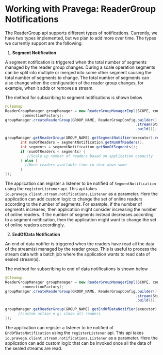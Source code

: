 <!--
Copyright The Pravega Authors.

Licensed under the Apache License, Version 2.0 (the "License");
you may not use this file except in compliance with the License.
You may obtain a copy of the License at

    http://www.apache.org/licenses/LICENSE-2.0

Unless required by applicable law or agreed to in writing, software
distributed under the License is distributed on an "AS IS" BASIS,
WITHOUT WARRANTIES OR CONDITIONS OF ANY KIND, either express or implied.
See the License for the specific language governing permissions and
limitations under the License.
-->
# Working with Pravega: ReaderGroup Notifications

The ReaderGroup api supports different types of notifications. Currently, we
have two types implemented, but we plan to add more over time.
The types we currently support are the following:

1. **Segment Notification**

A segment notification is triggered when the total number of segments managed by the
reader group changes. During a scale operation segments can be split into
multiple or merged into some other segment causing the total number of segments
to change. The total number of segments can also change when the configuration
of the reader group changes, for example, when it adds or removes a stream.

The method for subscribing to segment notifications is shown below
```java
@Cleanup
ReaderGroupManager groupManager = new ReaderGroupManagerImpl(SCOPE, controller, clientFactory,
        connectionFactory);
groupManager.createReaderGroup(GROUP_NAME, ReaderGroupConfig.builder().
                                                            .stream(Stream.of(SCOPE, STREAM))
                                                            .build());

groupManager.getReaderGroup(GROUP_NAME).getSegmentNotifier(executor).registerListener(segmentNotification -> {
       int numOfReaders = segmentNotification.getNumOfReaders();
       int segments = segmentNotification.getNumOfSegments();
       if (numOfReaders < segments) {
          //Scale up number of readers based on application capacity
       } else {
         //More readers available time to shut down some
       }
});

```
The application can register a listener to be notified of `SegmentNotification` using
the `registerListener` api. This api takes
`io.pravega.client.stream.notifications.Listener` as a parameter. Here the
application can add custom logic to change the set of online readers according
to the number of segments. For example, if the number of segments increases,
then application might consider increasing the number of online readers. If the
number of segments instead decreases according to a segment notification, then the
application might want to change the set of online readers accordingly.

2. **EndOfData Notification**

An end of data notifier is triggered when the readers have read all the data of
the stream(s) managed by the reader group. This is useful to process the stream
data with a batch job where the application wants to read data of sealed
stream(s).

The method for subscribing to end of data notifications is shown below
```java
@Cleanup
ReaderGroupManager groupManager = new ReaderGroupManagerImpl(SCOPE, controller, clientFactory,
        connectionFactory);
groupManager.createReaderGroup(GROUP_NAME, ReaderGroupConfig.builder()
                                                            .stream(Stream.of(SCOPE, SEALED_STREAM))
                                                            .build());

groupManager.getReaderGroup(GROUP_NAME).getEndOfDataNotifier(executor).registerListener(notification -> {
      //custom action e.g: close all readers
});

```
The application can register a listener to be notified of `EndOfDataNotification` using
the `registerListener` api. This api takes
`io.pravega.client.stream.notifications.Listener` as a parameter. Here the
application can add custom logic that can be invoked once all the data of the
sealed streams are read.
